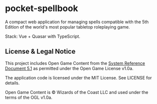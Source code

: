 # pocket-spellbook
A compact web application for managing spells compatible with the 5th Edition of the world's most popular tabletop roleplaying game.

Stack: Vue + Quasar with TypeScript.

## License & Legal Notice

This project includes Open Game Content from the [System Reference Document 5.1](https://media.wizards.com/2016/downloads/DND/SRD-OGL_V5.1.pdf) as permitted under the Open Game License v1.0a.

The application code is licensed under the MIT License. See LICENSE for details.

Open Game Content is © Wizards of the Coast LLC and used under the terms of the OGL v1.0a.
